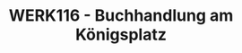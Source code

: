 ---
title: "WERK116 - Buchhandlung am Königsplatz"
url: /berlin/werk116-buchhandlung-am-koenigsplatz/
shop: Bücher
---